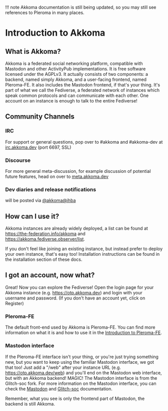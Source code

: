 !!! note
    Akkoma documentation is still being updated, so you may still see references to Pleroma in many places.

# Introduction to Akkoma
## What is Akkoma?
Akkoma is a federated social networking platform, compatible with Mastodon and other ActivityPub implementations. It is free software licensed under the AGPLv3.
It actually consists of two components: a backend, named simply Akkoma, and a user-facing frontend, named Pleroma-FE. It also includes the Mastodon frontend, if that's your thing.
It's part of what we call the Fediverse, a federated network of instances which speak common protocols and can communicate with each other.
One account on an instance is enough to talk to the entire Fediverse!

## Community Channels

### IRC

For support or general questions, pop over to #akkoma and #akkoma-dev at [irc.akkoma.dev](https://irc.akkoma.dev) (port 6697, SSL)

### Discourse

For more general meta-discussion, for example discussion of potential future features, head on over to [meta.akkoma.dev](https://meta.akkoma.dev)

### Dev diaries and release notifications

will be posted via [@akkoma@ihba](https://ihatebeinga.live/users/akkoma)

## How can I use it?

Akkoma instances are already widely deployed, a list can be found at <https://the-federation.info/akkoma> and <https://akkoma.fediverse.observer/list>.

If you don't feel like joining an existing instance, but instead prefer to deploy your own instance, that's easy too!
Installation instructions can be found in the installation section of these docs.

## I got an account, now what?
Great! Now you can explore the Fediverse! Open the login page for your Akkoma instance (e.g. <https://otp.akkoma.dev>) and login with your username and password. (If you don't have an account yet, click on Register)

### Pleroma-FE
The default front-end used by Akkoma is Pleroma-FE. You can find more information on what it is and how to use it in the [Introduction to Pleroma-FE](https://docs-fe.akkoma.dev/stable/).

### Mastodon interface
If the Pleroma-FE interface isn't your thing, or you're just trying something new, but you want to keep using the familiar Mastodon interface, we got that too!
Just add a "/web" after your instance URL (e.g. <https://otp.akkoma.dev/web>) and you'll end on the Mastodon web interface, but with an Akkoma backend! MAGIC!
The Mastodon interface is from the Glitch-soc fork. For more information on the Mastodon interface, you can check the [Mastodon](https://docs.joinmastodon.org/) and [Glitch-soc](https://glitch-soc.github.io/docs/) documentation.

Remember, what you see is only the frontend part of Mastodon, the backend is still Akkoma.
